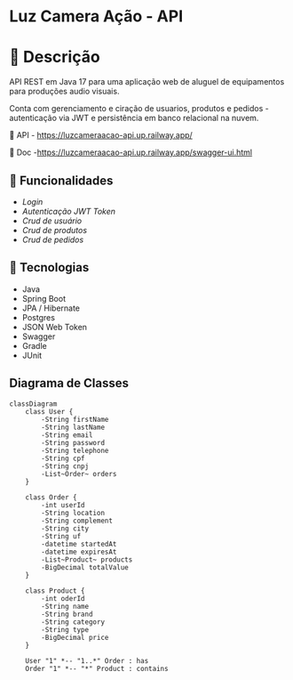 # Luz Camera Ação - API

# :scroll: Descrição

API REST em Java 17 para uma aplicação web de aluguel de equipamentos para produções audio visuais.

Conta com gerenciamento e ciração de usuarios, produtos e pedidos - autenticação via JWT e persistência em banco relacional na nuvem.

:seedling: API - https://luzcameraacao-api.up.railway.app/

:notebook_with_decorative_cover: Doc -https://luzcameraacao-api.up.railway.app/swagger-ui.html

## :wrench: Funcionalidades

- *Login*
- *Autenticação JWT Token*
- *Crud de usuário*
- *Crud de produtos*
- *Crud de pedidos*

## :toolbox: Tecnologias

- Java
- Spring Boot
- JPA / Hibernate
- Postgres
- JSON Web Token
- Swagger
- Gradle
- JUnit

## Diagrama de Classes

```mermaid
classDiagram
    class User {
        -String firstName
        -String lastName
        -String email
        -String password
        -String telephone
        -String cpf
        -String cnpj
        -List~Order~ orders
    }
    
    class Order {
        -int userId
        -String location
        -String complement
        -String city
        -String uf
        -datetime startedAt
        -datetime expiresAt
        -List~Product~ products
        -BigDecimal totalValue
    }
    
    class Product {
        -int oderId
        -String name
        -String brand        
        -String category
        -String type
        -BigDecimal price    
    }
    
    User "1" *-- "1..*" Order : has
    Order "1" *-- "*" Product : contains
```